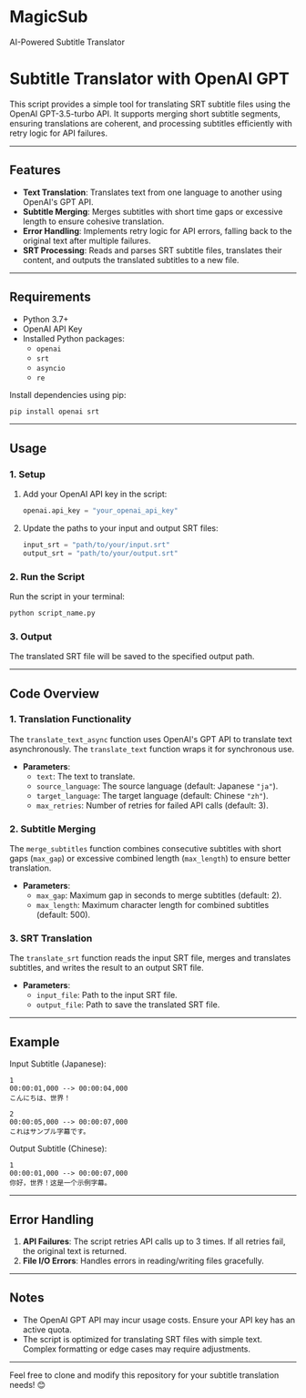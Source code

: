 # MagicSub
AI-Powered Subtitle Translator
# Subtitle Translator with OpenAI GPT

This script provides a simple tool for translating SRT subtitle files using the OpenAI GPT-3.5-turbo API. It supports merging short subtitle segments, ensuring translations are coherent, and processing subtitles efficiently with retry logic for API failures.

---

## Features

- **Text Translation**: Translates text from one language to another using OpenAI's GPT API.
- **Subtitle Merging**: Merges subtitles with short time gaps or excessive length to ensure cohesive translation.
- **Error Handling**: Implements retry logic for API errors, falling back to the original text after multiple failures.
- **SRT Processing**: Reads and parses SRT subtitle files, translates their content, and outputs the translated subtitles to a new file.

---

## Requirements

- Python 3.7+
- OpenAI API Key
- Installed Python packages:
  - `openai`
  - `srt`
  - `asyncio`
  - `re`

Install dependencies using pip:

```bash
pip install openai srt
```

---

## Usage

### 1. Setup

1. Add your OpenAI API key in the script:
   ```python
   openai.api_key = "your_openai_api_key"
   ```

2. Update the paths to your input and output SRT files:
   ```python
   input_srt = "path/to/your/input.srt"
   output_srt = "path/to/your/output.srt"
   ```

### 2. Run the Script

Run the script in your terminal:

```bash
python script_name.py
```

### 3. Output

The translated SRT file will be saved to the specified output path.

---

## Code Overview

### 1. Translation Functionality

The `translate_text_async` function uses OpenAI's GPT API to translate text asynchronously. The `translate_text` function wraps it for synchronous use.

- **Parameters**:
  - `text`: The text to translate.
  - `source_language`: The source language (default: Japanese `"ja"`).
  - `target_language`: The target language (default: Chinese `"zh"`).
  - `max_retries`: Number of retries for failed API calls (default: 3).

### 2. Subtitle Merging

The `merge_subtitles` function combines consecutive subtitles with short gaps (`max_gap`) or excessive combined length (`max_length`) to ensure better translation.

- **Parameters**:
  - `max_gap`: Maximum gap in seconds to merge subtitles (default: 2).
  - `max_length`: Maximum character length for combined subtitles (default: 500).

### 3. SRT Translation

The `translate_srt` function reads the input SRT file, merges and translates subtitles, and writes the result to an output SRT file.

- **Parameters**:
  - `input_file`: Path to the input SRT file.
  - `output_file`: Path to save the translated SRT file.

---

## Example

Input Subtitle (Japanese):

```srt
1
00:00:01,000 --> 00:00:04,000
こんにちは、世界！

2
00:00:05,000 --> 00:00:07,000
これはサンプル字幕です。
```

Output Subtitle (Chinese):

```srt
1
00:00:01,000 --> 00:00:07,000
你好，世界！这是一个示例字幕。
```

---

## Error Handling

1. **API Failures**: The script retries API calls up to 3 times. If all retries fail, the original text is returned.
2. **File I/O Errors**: Handles errors in reading/writing files gracefully.

---

## Notes

- The OpenAI GPT API may incur usage costs. Ensure your API key has an active quota.
- The script is optimized for translating SRT files with simple text. Complex formatting or edge cases may require adjustments.

---

Feel free to clone and modify this repository for your subtitle translation needs! 😊
